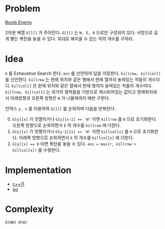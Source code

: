# Problem

[Bomb Enemy](https://leetcode.com/problems/bomb-enemy/)

2차원 배열 `G[][]` 가 주어진다. `G[][]` 는 `W, E, 0` 으로만 구성되어
있다. 사방으로 길게 뻗는 폭탄을 놓을 수 있다. 최대로 해치울 수 있는
적의 개수를 구하라.

# Idea

`G` 를 Exhaustive Search 한다. `ans` 를 선언하여 답을
저장한다. `killrow, killcol[]` 를 선언한다.  `killrow` 는 현재 위치와
같은 행에서 현재 열까지 놓여있는 적들의 개수이다. `killcol[]` 은 현재
위치와 같은 열에서 현재 행까지 놓여있는 적들의 개수이다. `killrow,
killcol[]` 는 과거의 행적들을 기반으로 캐시되어있는 값이고
현재위치에서 아래방향과 오른쪽 방향은 `W` 가 나올때까지 매번 구한다.

인덱스 `y, x` 를 이용하여 `G[][]` 를 순회하며 다음을 반복한다.

0. `G[y][x]` 가 첫열이거나 `G[y][x-1] == 'W'` 이면
   `killrow` 를 `0` 으로 초기화한다. 오른쪽 방향으로 순회하면서
   `E` 의 개수를 `killrow` 에 더한다.
1. `G[y][x]` 가 첫행이거나 `G[y-1][x] == 'W'` 이면
   `killcol[x]` 를 `0` 으로 초기화한다. 아래쪽 방향으로 순회하면서
   `E` 의 개수를 `killcol[x]` 에 더한다.
2. `G[y][x] == 0` 이면 폭탄을 놓을 수 있다. `ans = max(r, killrow +
   killcol[x])` 를 수행한다.

# Implementation

* [c++11](a.cpp)
* [go](a.go)

# Complexity

```
O(HW) O(W)
```
